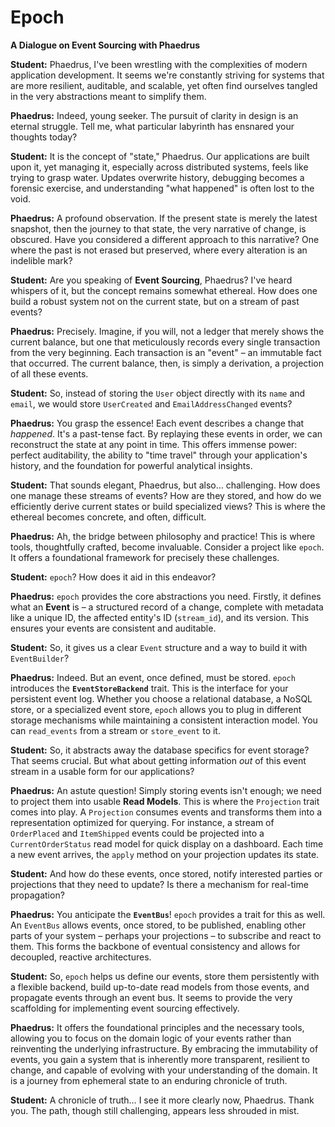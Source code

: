 # Epoch

**A Dialogue on Event Sourcing with Phaedrus**

**Student:** Phaedrus, I've been wrestling with the complexities of modern application development. It seems we're constantly striving for systems that are more resilient, auditable, and scalable, yet often find ourselves tangled in the very abstractions meant to simplify them.

**Phaedrus:** Indeed, young seeker. The pursuit of clarity in design is an eternal struggle. Tell me, what particular labyrinth has ensnared your thoughts today?

**Student:** It is the concept of "state," Phaedrus. Our applications are built upon it, yet managing it, especially across distributed systems, feels like trying to grasp water. Updates overwrite history, debugging becomes a forensic exercise, and understanding "what happened" is often lost to the void.

**Phaedrus:** A profound observation. If the present state is merely the latest snapshot, then the journey to that state, the very narrative of change, is obscured. Have you considered a different approach to this narrative? One where the past is not erased but preserved, where every alteration is an indelible mark?

**Student:** Are you speaking of **Event Sourcing**, Phaedrus? I've heard whispers of it, but the concept remains somewhat ethereal. How does one build a robust system not on the current state, but on a stream of past events?

**Phaedrus:** Precisely. Imagine, if you will, not a ledger that merely shows the current balance, but one that meticulously records every single transaction from the very beginning. Each transaction is an "event" – an immutable fact that occurred. The current balance, then, is simply a derivation, a projection of all these events.

**Student:** So, instead of storing the `User` object directly with its `name` and `email`, we would store `UserCreated` and `EmailAddressChanged` events?

**Phaedrus:** You grasp the essence! Each event describes a change that *happened*. It's a past-tense fact. By replaying these events in order, we can reconstruct the state at any point in time. This offers immense power: perfect auditability, the ability to "time travel" through your application's history, and the foundation for powerful analytical insights.

**Student:** That sounds elegant, Phaedrus, but also… challenging. How does one manage these streams of events? How are they stored, and how do we efficiently derive current states or build specialized views? This is where the ethereal becomes concrete, and often, difficult.

**Phaedrus:** Ah, the bridge between philosophy and practice! This is where tools, thoughtfully crafted, become invaluable. Consider a project like `epoch`. It offers a foundational framework for precisely these challenges.

**Student:** `epoch`? How does it aid in this endeavor?

**Phaedrus:** `epoch` provides the core abstractions you need. Firstly, it defines what an **Event** is – a structured record of a change, complete with metadata like a unique ID, the affected entity's ID (`stream_id`), and its version. This ensures your events are consistent and auditable.

**Student:** So, it gives us a clear `Event` structure and a way to build it with `EventBuilder`?

**Phaedrus:** Indeed. But an event, once defined, must be stored. `epoch` introduces the **`EventStoreBackend`** trait. This is the interface for your persistent event log. Whether you choose a relational database, a NoSQL store, or a specialized event store, `epoch` allows you to plug in different storage mechanisms while maintaining a consistent interaction model. You can `read_events` from a stream or `store_event` to it.

**Student:** So, it abstracts away the database specifics for event storage? That seems crucial. But what about getting information *out* of this event stream in a usable form for our applications?

**Phaedrus:** An astute question! Simply storing events isn't enough; we need to project them into usable **Read Models**. This is where the `Projection` trait comes into play. A `Projection` consumes events and transforms them into a representation optimized for querying. For instance, a stream of `OrderPlaced` and `ItemShipped` events could be projected into a `CurrentOrderStatus` read model for quick display on a dashboard. Each time a new event arrives, the `apply` method on your projection updates its state.

**Student:** And how do these events, once stored, notify interested parties or projections that they need to update? Is there a mechanism for real-time propagation?

**Phaedrus:** You anticipate the **`EventBus`**! `epoch` provides a trait for this as well. An `EventBus` allows events, once stored, to be published, enabling other parts of your system – perhaps your projections – to subscribe and react to them. This forms the backbone of eventual consistency and allows for decoupled, reactive architectures.

**Student:** So, `epoch` helps us define our events, store them persistently with a flexible backend, build up-to-date read models from those events, and propagate events through an event bus. It seems to provide the very scaffolding for implementing event sourcing effectively.

**Phaedrus:** It offers the foundational principles and the necessary tools, allowing you to focus on the domain logic of your events rather than reinventing the underlying infrastructure. By embracing the immutability of events, you gain a system that is inherently more transparent, resilient to change, and capable of evolving with your understanding of the domain. It is a journey from ephemeral state to an enduring chronicle of truth.

**Student:** A chronicle of truth… I see it more clearly now, Phaedrus. Thank you. The path, though still challenging, appears less shrouded in mist.

